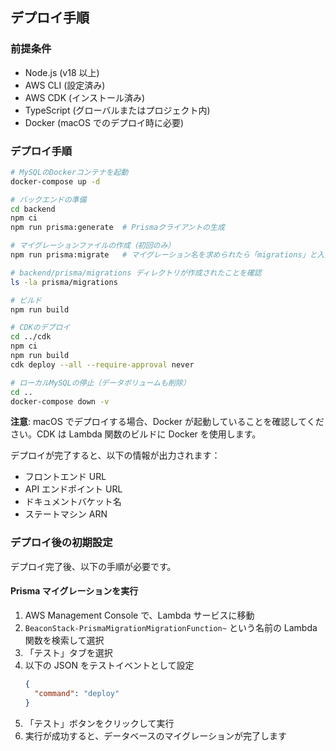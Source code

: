 ## デプロイ手順

### 前提条件

- Node.js (v18 以上)
- AWS CLI (設定済み)
- AWS CDK (インストール済み)
- TypeScript (グローバルまたはプロジェクト内)
- Docker (macOS でのデプロイ時に必要)

### デプロイ手順

```bash
# MySQLのDockerコンテナを起動
docker-compose up -d

# バックエンドの準備
cd backend
npm ci
npm run prisma:generate  # Prismaクライアントの生成

# マイグレーションファイルの作成（初回のみ）
npm run prisma:migrate   # マイグレーション名を求められたら「migrations」と入力

# backend/prisma/migrations ディレクトリが作成されたことを確認
ls -la prisma/migrations

# ビルド
npm run build

# CDKのデプロイ
cd ../cdk
npm ci
npm run build
cdk deploy --all --require-approval never

# ローカルMySQLの停止（データボリュームも削除）
cd ..
docker-compose down -v
```

**注意**: macOS でデプロイする場合、Docker が起動していることを確認してください。CDK は Lambda 関数のビルドに Docker を使用します。

デプロイが完了すると、以下の情報が出力されます：

- フロントエンド URL
- API エンドポイント URL
- ドキュメントバケット名
- ステートマシン ARN

### デプロイ後の初期設定

デプロイ完了後、以下の手順が必要です。

#### Prisma マイグレーションを実行

1. AWS Management Console で、Lambda サービスに移動
2. `BeaconStack-PrismaMigrationMigrationFunction~` という名前の Lambda 関数を検索して選択
3. 「テスト」タブを選択
4. 以下の JSON をテストイベントとして設定
   ```json
   {
     "command": "deploy"
   }
   ```
5. 「テスト」ボタンをクリックして実行
6. 実行が成功すると、データベースのマイグレーションが完了します
